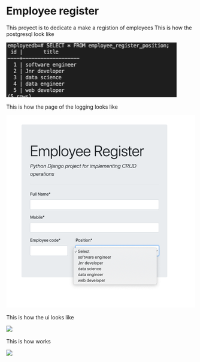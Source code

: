 # Employee register
This proyect is to dedicate a make a registion of employees
This is how the postgresql look like

![](database.png)

This is how the page of the logging looks like

![](logging.png)

This is how the ui looks like

![](UI.gif)

This is how works

![](works.gif)
